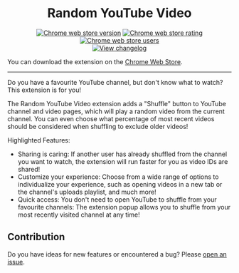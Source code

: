 <h1 align="center">Random YouTube Video</h1>

<p align="center">
<a href="https://chrome.google.com/webstore/detail/random-youtube-video/kijgnjhogkjodpakfmhgleobifempckf">
  <img src="https://img.shields.io/chrome-web-store/v/kijgnjhogkjodpakfmhgleobifempckf"
    alt="Chrome web store version"></a>
<a href="https://chrome.google.com/webstore/detail/random-youtube-video/kijgnjhogkjodpakfmhgleobifempckf">
  <img src="https://img.shields.io/chrome-web-store/rating/kijgnjhogkjodpakfmhgleobifempckf"
    alt="Chrome web store rating"></a>
<a href="https://chrome.google.com/webstore/detail/random-youtube-video/kijgnjhogkjodpakfmhgleobifempckf">
  <img src="https://img.shields.io/chrome-web-store/users/kijgnjhogkjodpakfmhgleobifempckf"
    alt="Chrome web store users"></a>
<br>
<a href="https://github.com/NikkelM/Random-YouTube-Video/tree/main/CHANGELOG.md">
  <img src="https://img.shields.io/badge/View-changelog-blue"
    alt="View changelog"></a>
</p>

You can download the extension on the [Chrome Web Store](https://chrome.google.com/webstore/detail/random-youtube-video/kijgnjhogkjodpakfmhgleobifempckf).

---

Do you have a favourite YouTube channel, but don't know what to watch? This extension is for you!

The Random YouTube Video extension adds a "Shuffle" button to YouTube channel and video pages, which will play a random video from the current channel. You can even choose what percentage of most recent videos should be considered when shuffling to exclude older videos!

Highlighted Features:<br>
- Sharing is caring: If another user has already shuffled from the channel you want to watch, the extension will run faster for you as video IDs are shared!
- Customize your experience: Choose from a wide range of options to individualize your experience, such as opening videos in a new tab or the channel's uploads playlist, and much more!
- Quick access: You don't need to open YouTube to shuffle from your favourite channels: The extension popup allows you to shuffle from your most recently visited channel at any time!

## Contribution

Do you have ideas for new features or encountered a bug? Please [open an issue](https://github.com/NikkelM/Random-YouTube-Video/issues/new/choose).
